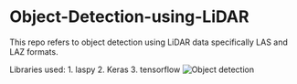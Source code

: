 # Object-Detection-using-LiDAR

This repo refers to object detection using LiDAR data specifically LAS and LAZ formats.

Libraries used: 
    1. laspy
    2. Keras
    3. tensorflow
![Object detection]()
